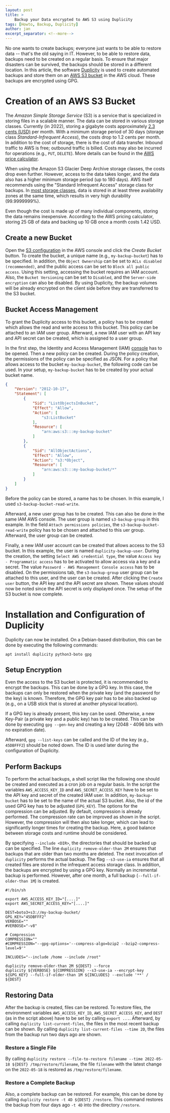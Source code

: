```yaml
---
layout: post
title: >
    Backup your Data encrypted to AWS S3 using Duplicity
tags: [Howto, Backup, Duplicity]
author: jan
excerpt_separator: <!--more-->
---
```


No one wants to create backups; everyone just wants to be able to restore data -- that's the old saying in IT. However, to be able to restore data, backups need to be created on a regular basis. To ensure that major disasters can be survived, the backups should be stored in a different location. In this article, the software [Duplicity](https://duplicity.gitlab.io/) is used to create automated backups and store them on an [AWS S3 bucket](https://aws.amazon.com/s3/) in the AWS cloud. These backups are encrypted using GPG.

<!--more-->

# Creation of an AWS S3 Bucket

The _Amazon Simple Storage Service_ (S3) is a service that is specialized in storing files in a scalable manner. The data can be stored in various storage classes. Currently (in 2022), storing a gigabyte costs approximately [2.3 cents (USD)](https://aws.amazon.com/s3/pricing/) per month. With a minimum storage period of 30 days (storage class _Standard-Infrequent Access_), the costs drop to 1.2 cents per month. In addition to the cost of storage, there is the cost of data transfer. Inbound traffic to AWS is free; outbound traffic is billed. Costs may also be incurred for operations (e.g., `PUT`, `DELETE`). More details can be found in the [AWS price calculator](https://calculator.aws/#/addService/S3).

When using the Amazon S3 Glacier Deep Archive storage classes, the costs drop even further. However, access to the data takes longer, and the data also has a higher minimum storage period (up to 180 days). AWS itself recommends using the "Standard Infrequent Access" storage class for backups. In [most storage classes](https://aws.amazon.com/s3/storage-classes/?nc1=h_ls), data is stored in at least three availability zones at the same time, which results in very high durability (99.9999999%). 

Even though the cost is made up of many individual components, storing the data remains inexpensive. According to the AWS pricing calculator, storing 25 GB of data and backing up 10 GB once a month costs 1.42 USD.

## Create a new Bucket
Open the [S3 configuration](https://s3.console.aws.amazon.com/s3/buckets) in the AWS console and click the _Create Bucket_ button. To create the bucket, a unique name (e.g., `my-backup-bucket`) has to be specified. In addition, the `Object Ownership` can be set to `ACLs disabled (recommended)`, and the public access can be set to `Block all public access`. Using this setting, accessing the bucket requires an IAM account. Also, the `Bucket Versioning` can be set to `Disabled`, and the `Server-side encryption` can also be disabled. By using Duplicity, the backup volumes will be already encrypted on the client side before they are transferred to the S3 bucket. 

## Bucket Access Management

To grant the Duplicity access to this bucket, a policy has to be created which allows the read and write access to this bucket. This policy can be attached to an IAM user group. Afterward, a new IAM user with an API key and API secret can be created, which is assigned to a user group. 

In the first step, the Identity and Access Management (IAM) [console](https://us-east-1.console.aws.amazon.com/iamv2/home#/home) has to be opened. Then a new policy can be created. During the policy creation, the permissions of the policy can be specified as JSON. For a policy that allows access to the bucket `my-backup-bucket`, the following code can be used. In your setup, `my-backup-bucket` has to be created by your actual bucket name.

```json
{
    "Version": "2012-10-17",
    "Statement": [
        {
            "Sid": "ListObjectsInBucket",
            "Effect": "Allow",
            "Action": [
                "s3:ListBucket"
            ],
            "Resource": [
                "arn:aws:s3:::my-backup-bucket"
            ]
        },
        {
            "Sid": "AllObjectActions",
            "Effect": "Allow",
            "Action": "s3:*Object",
            "Resource": [
                "arn:aws:s3:::my-backup-bucket/*"
            ]
        }
    ]
}
```

Before the policy can be stored, a name has to be chosen. In this example, I used `s3-backup-bucket-read-write`. 

Afterward, a new user group has to be created. This can also be done in the same IAM AWS console. The user group is named `s3-backup-group` in this example. In the field `Attach permissions policies`, the `s3-backup-bucket-read-write` policy has to be chosen and attached to this uer group. Afterward, the user group can be created. 

Finally, a new IAM user account can be created that allows access to the S3 bucket. In this example, the user is named `duplicity-backup-user`. During the creation, the setting `Select AWS credential type`, the value `Access key - Programmatic access` has to be activated to allow access via a key and a secret. The value `Password - AWS Management Console access` has to be disabled. On the permissions tab, the `s3-backup-group` user group can be attached to this user, and the user can be created. After clicking the `Create user` button, the API key and the API secret are shown. These values should now be noted since the API secret is only displayed once. The setup of the S3 bucket is now complete.

# Installation and Configuration of Duplicity

Duplicity can now be installed. On a Debian-based distribution, this can be done by executing the following commands:

```shell
apt install duplicity python3-boto gpg
```

## Setup Encryption
Even the access to the S3 bucket is protected, it is recommended to encrypt the backups. This can be done by a GPG key. In this case, the backups can only be restored when the private key (and the password for the key) is known. Therefore, the GPG key pair has to be also backed up (e.g., on a USB stick that is stored at another physical location). 

If a GPG key is already present, this key can be used. Otherwise, a new Key-Pair (a private key and a public key) has to be created. This can be done by executing `gpg --gen-key` and creating a key (2048 - 4096 bits with no expiration date). 

Afterward, `gpg --list-keys` can be called and the ID of the key (e.g., `45DBFFF2`) should be noted down. The ID is used later during the configuration of Duplicity.

## Perform Backups
To perform the actual backups, a shell script like the following one should be created and executed as a cron job on a regular basis. In the script the variables `AWS_ACCESS_KEY_ID` and `AWS_SECRET_ACCESS_KEY` have to be set to the API key and secret of the created IAM user. In addition, `my-backup-bucket` has to be set to the name of the actual S3 bucket. Also, the id of the used GPG key has to be adjusted (`GPG_KEY`). The options for the compression can be adjusted. By default, compression is already performed. The compression rate can be improved as shown in the script. However, the compression will then also take longer, which can lead to significantly longer times for creating the backup. Here, a good balance between storage costs and runtime should be considered.

By specifying `--include <DIR>`, the directories that should be backed up can be specified. The line `duplicity remove-older-than 2M` ensures that backups that are older than two months are deleted. The next invocation of `duplicity` performs the actual backup. The flag `--s3-use-ia` ensures that all created files are stored in the infrequent access storage class. In addition, the backups are encrypted by using a GPG key. Normally an incremental backup is performed. However, after one month, a full backup (`--full-if-older-than 1M`) is created. 

```shell
#!/bin/sh

export AWS_ACCESS_KEY_ID="[....]"
export AWS_SECRET_ACCESS_KEY="[....]"

DEST=boto3+s3://my-backup-bucket/
GPG_KEY="45DBFFF2"
VERBOSE=""
#VERBOSE="-v8"

# Compression
COMPRESSION=""
#COMPRESSION="--gpg-options='--compress-algo=bzip2 --bzip2-compress-level=9'"

INCLUDES="--include /home --include /root"

duplicity remove-older-than 2M ${DEST} --force
duplicity ${VERBOSE} ${COMPRESSION} --s3-use-ia --encrypt-key ${GPG_KEY} --full-if-older-than 1M ${INCLUDES} --exclude '**' / ${DEST}
```

## Restoring Data
After the backup is created, files can be restored. To restore files, the environment variables `AWS_ACCESS_KEY_ID`, `AWS_SECRET_ACCESS_KEY`, and `DEST` (as in the script above) have to be set by calling `export ...`. Afterward, by calling `duplicity list-current-files`, the files in the most recent backup can be shown. By calling `duplicity list-current-files --time 2D`, the files from the backup run two days ago are shown. 

### Restore a Single File
By calling `duplicity restore --file-to-restore filename --time 2022-05-18 ${DEST} /tmp/restore/filename`, the file `filename` with the latest change on the `2022-05-18` is restored as `/tmp/restore/filename`. 

### Restore a Complete Backup
Also, a complete backup can be restored. For example, this can be done by calling  `duplicity restore -t 4D ${DEST} /restore`. This command restores the backup from four days ago `-t 4D` into the directory `/restore`.

